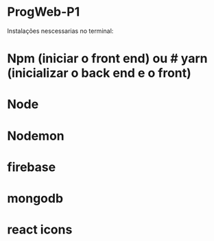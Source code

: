# ProgWeb-P1 

Instalações nescessarias no terminal:

# Npm (iniciar o front end) ou # yarn (inicializar o back end e o front)
# Node
# Nodemon
# firebase
# mongodb
# react icons
